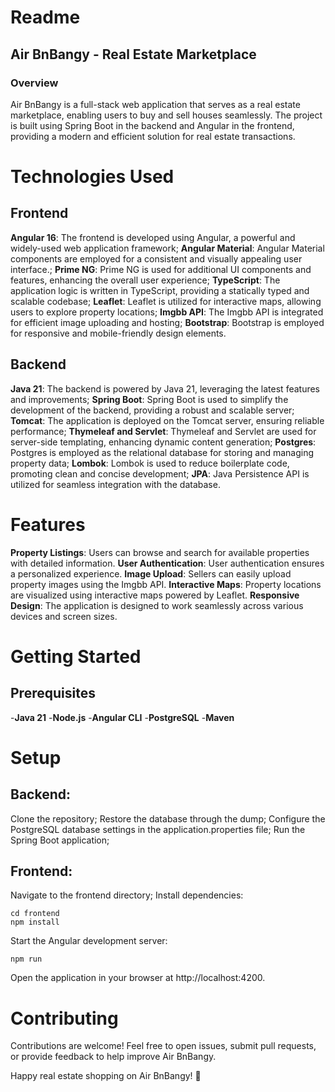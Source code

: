 # Readme

## Air BnBangy - Real Estate Marketplace

### Overview

Air BnBangy is a full-stack web application that serves as a real estate marketplace, enabling users to buy and sell houses seamlessly. The project is built using Spring Boot in the backend and Angular in the frontend, providing a modern and efficient solution for real estate transactions.

# Technologies Used

## Frontend

**Angular 16**: The frontend is developed using Angular, a powerful and widely-used web application framework;
**Angular Material**: Angular Material components are employed for a consistent and visually appealing user interface.;
**Prime NG**: Prime NG is used for additional UI components and features, enhancing the overall user experience;
**TypeScript**: The application logic is written in TypeScript, providing a statically typed and scalable codebase;
**Leaflet**: Leaflet is utilized for interactive maps, allowing users to explore property locations;
**Imgbb API**: The Imgbb API is integrated for efficient image uploading and hosting;
**Bootstrap**: Bootstrap is employed for responsive and mobile-friendly design elements.

## Backend

**Java 21**: The backend is powered by Java 21, leveraging the latest features and improvements;
**Spring Boot**: Spring Boot is used to simplify the development of the backend, providing a robust and scalable server;
**Tomcat**: The application is deployed on the Tomcat server, ensuring reliable performance;
**Thymeleaf and Servlet**: Thymeleaf and Servlet are used for server-side templating, enhancing dynamic content generation;
**Postgres**: Postgres is employed as the relational database for storing and managing property data;
**Lombok**: Lombok is used to reduce boilerplate code, promoting clean and concise development;
**JPA**: Java Persistence API is utilized for seamless integration with the database.

# Features

**Property Listings**: Users can browse and search for available properties with detailed information.
**User Authentication**: User authentication ensures a personalized experience.
**Image Upload**: Sellers can easily upload property images using the Imgbb API.
**Interactive Maps**: Property locations are visualized using interactive maps powered by Leaflet.
**Responsive Design**: The application is designed to work seamlessly across various devices and screen sizes.

# Getting Started

## Prerequisites

-**Java 21**
-**Node.js**
-**Angular CLI**
-**PostgreSQL**
-**Maven**

# Setup

## Backend:
Clone the repository;
Restore the database through the dump;
Configure the PostgreSQL database settings in the application.properties file;
Run the Spring Boot application;

## Frontend:
Navigate to the frontend directory;
Install dependencies:
```
cd frontend
npm install
```
Start the Angular development server:
```
npm run
```
Open the application in your browser at http://localhost:4200.

# Contributing
Contributions are welcome! Feel free to open issues, submit pull requests, or provide feedback to help improve Air BnBangy.

Happy real estate shopping on Air BnBangy! 🏡
